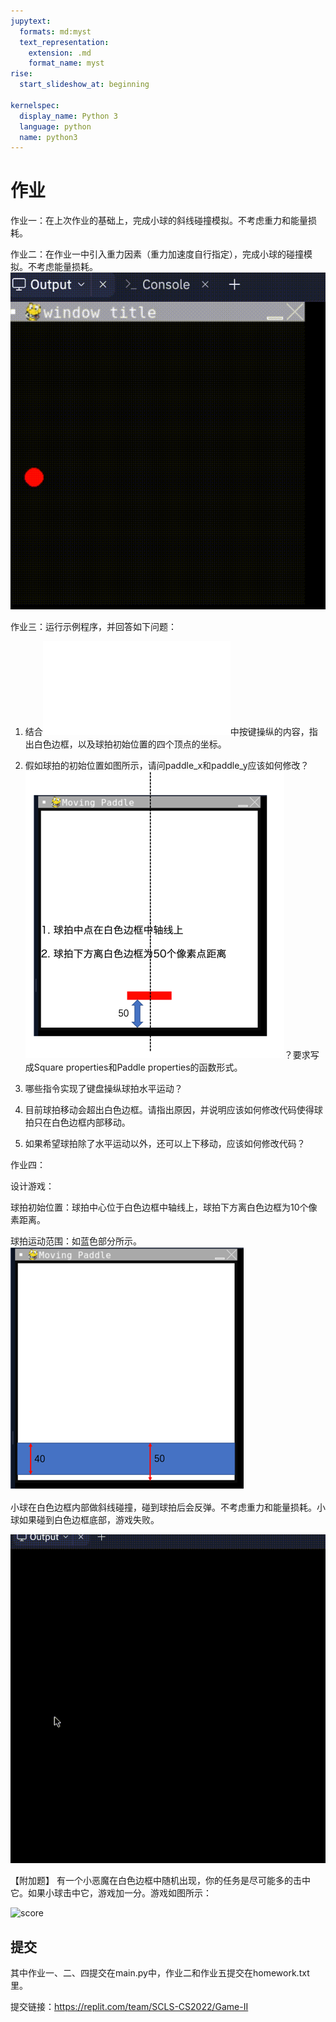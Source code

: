 ```yaml
---
jupytext:
  formats: md:myst
  text_representation:
    extension: .md
    format_name: myst
rise:
  start_slideshow_at: beginning

kernelspec:
  display_name: Python 3
  language: python
  name: python3
---
```


# 作业 #

作业一：在上次作业的基础上，完成小球的斜线碰撞模拟。不考虑重力和能量损耗。

作业二：在作业一中引入重力因素（重力加速度自行指定），完成小球的碰撞模拟。不考虑能量损耗。
![gravity](gravity.gif)

作业三：运行示例程序，并回答如下问题：

1. 结合![move](move.md)中按键操纵的内容，指出白色边框，以及球拍初始位置的四个顶点的坐标。

2. 假如球拍的初始位置如图所示，请问paddle_x和paddle_y应该如何修改？![paddle_pos](paddle_pos.png)？要求写成Square properties和Paddle properties的函数形式。

3. 哪些指令实现了键盘操纵球拍水平运动？

4. 目前球拍移动会超出白色边框。请指出原因，并说明应该如何修改代码使得球拍只在白色边框内部移动。

5. 如果希望球拍除了水平运动以外，还可以上下移动，应该如何修改代码？

作业四：

设计游戏：

球拍初始位置：球拍中心位于白色边框中轴线上，球拍下方离白色边框为10个像素距离。

球拍运动范围：如蓝色部分所示。![range](range.png)

小球在白色边框内部做斜线碰撞，碰到球拍后会反弹。不考虑重力和能量损耗。小球如果碰到白色边框底部，游戏失败。

![bounce](bounce.gif)

【附加题】
有一个小恶魔在白色边框中随机出现，你的任务是尽可能多的击中它。如果小球击中它，游戏加一分。游戏如图所示：

![score](score.gif)


## 提交 ##

其中作业一、二、四提交在main.py中，作业二和作业五提交在homework.txt里。

提交链接：https://replit.com/team/SCLS-CS2022/Game-II
